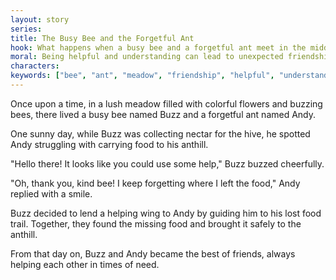 ```yaml
---
layout: story
series: 
title: The Busy Bee and the Forgetful Ant
hook: What happens when a busy bee and a forgetful ant meet in the middle of a blooming meadow?
moral: Being helpful and understanding can lead to unexpected friendships and happy endings.
characters: 
keywords: ["bee", "ant", "meadow", "friendship", "helpful", "understanding", "colorful flowers", "nectar"]
---
```


Once upon a time, in a lush meadow filled with colorful flowers and buzzing bees, there lived a busy bee named Buzz and a forgetful ant named Andy.

One sunny day, while Buzz was collecting nectar for the hive, he spotted Andy struggling with carrying food to his anthill.

"Hello there! It looks like you could use some help," Buzz buzzed cheerfully.

"Oh, thank you, kind bee! I keep forgetting where I left the food," Andy replied with a smile.

Buzz decided to lend a helping wing to Andy by guiding him to his lost food trail. Together, they found the missing food and brought it safely to the anthill.

From that day on, Buzz and Andy became the best of friends, always helping each other in times of need.
